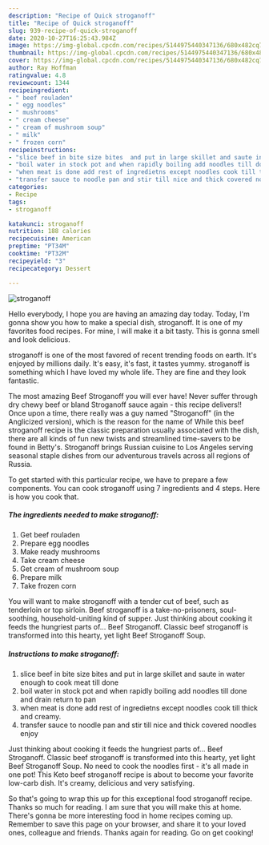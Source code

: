 ```yaml
---
description: "Recipe of Quick stroganoff"
title: "Recipe of Quick stroganoff"
slug: 939-recipe-of-quick-stroganoff
date: 2020-10-27T16:25:43.984Z
image: https://img-global.cpcdn.com/recipes/5144975440347136/680x482cq70/stroganoff-recipe-main-photo.jpg
thumbnail: https://img-global.cpcdn.com/recipes/5144975440347136/680x482cq70/stroganoff-recipe-main-photo.jpg
cover: https://img-global.cpcdn.com/recipes/5144975440347136/680x482cq70/stroganoff-recipe-main-photo.jpg
author: Ray Hoffman
ratingvalue: 4.8
reviewcount: 1344
recipeingredient:
- " beef rouladen"
- " egg noodles"
- " mushrooms"
- " cream cheese"
- " cream of mushroom soup"
- " milk"
- " frozen corn"
recipeinstructions:
- "slice beef in bite size bites  and put in large skillet and saute in water enough to cook meat till done"
- "boil water in stock pot and when rapidly boiling add noodles till done and drain return to pan"
- "when meat is done add rest of ingredietns except noodles cook till thick and creamy."
- "transfer sauce to noodle pan and stir till nice and thick covered noodles enjoy"
categories:
- Recipe
tags:
- stroganoff

katakunci: stroganoff 
nutrition: 188 calories
recipecuisine: American
preptime: "PT34M"
cooktime: "PT32M"
recipeyield: "3"
recipecategory: Dessert

---
```



![stroganoff](https://img-global.cpcdn.com/recipes/5144975440347136/680x482cq70/stroganoff-recipe-main-photo.jpg)

Hello everybody, I hope you are having an amazing day today. Today, I'm gonna show you how to make a special dish, stroganoff. It is one of my favorites food recipes. For mine, I will make it a bit tasty. This is gonna smell and look delicious.

stroganoff is one of the most favored of recent trending foods on earth. It's enjoyed by millions daily. It's easy, it's fast, it tastes yummy. stroganoff is something which I have loved my whole life. They are fine and they look fantastic.

The most amazing Beef Stroganoff you will ever have! Never suffer through dry chewy beef or bland Stroganoff sauce again - this recipe delivers!! Once upon a time, there really was a guy named &#34;Stroganoff&#34; (in the Anglicized version), which is the reason for the name of While this beef stroganoff recipe is the classic preparation usually associated with the dish, there are all kinds of fun new twists and streamlined time-savers to be found in Betty&#39;s. Stroganoff brings Russian cuisine to Los Angeles serving seasonal staple dishes from our adventurous travels across all regions of Russia.


To get started with this particular recipe, we have to prepare a few components. You can cook stroganoff using 7 ingredients and 4 steps. Here is how you cook that.

<!--inarticleads1-->

##### The ingredients needed to make stroganoff:

1. Get  beef rouladen
1. Prepare  egg noodles
1. Make ready  mushrooms
1. Take  cream cheese
1. Get  cream of mushroom soup
1. Prepare  milk
1. Take  frozen corn


You will want to make stroganoff with a tender cut of beef, such as tenderloin or top sirloin. Beef stroganoff is a take-no-prisoners, soul-soothing, household-uniting kind of supper. Just thinking about cooking it feeds the hungriest parts of… Beef Stroganoff. Classic beef stroganoff is transformed into this hearty, yet light Beef Stroganoff Soup. 

<!--inarticleads2-->

##### Instructions to make stroganoff:

1. slice beef in bite size bites  and put in large skillet and saute in water enough to cook meat till done
1. boil water in stock pot and when rapidly boiling add noodles till done and drain return to pan
1. when meat is done add rest of ingredietns except noodles cook till thick and creamy.
1. transfer sauce to noodle pan and stir till nice and thick covered noodles enjoy


Just thinking about cooking it feeds the hungriest parts of… Beef Stroganoff. Classic beef stroganoff is transformed into this hearty, yet light Beef Stroganoff Soup. No need to cook the noodles first - it&#39;s all made in one pot! This Keto beef stroganoff recipe is about to become your favorite low-carb dish. It&#39;s creamy, delicious and very satisfying. 

So that's going to wrap this up for this exceptional food stroganoff recipe. Thanks so much for reading. I am sure that you will make this at home. There's gonna be more interesting food in home recipes coming up. Remember to save this page on your browser, and share it to your loved ones, colleague and friends. Thanks again for reading. Go on get cooking!

